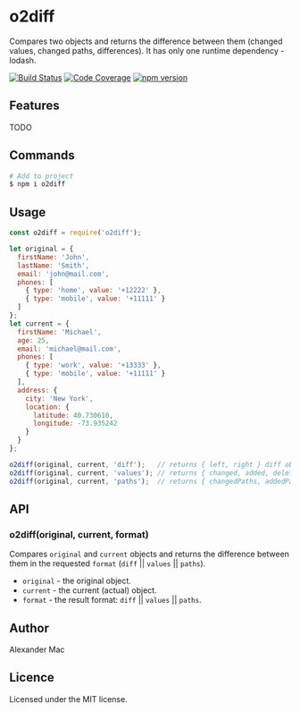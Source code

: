 # o2diff

Compares two objects and returns the difference between them (changed values, changed paths, differences). It has only one runtime dependency - lodash.

[![Build Status](https://travis-ci.org/AlexanderMac/o2diff.svg?branch=master)](https://travis-ci.org/AlexanderMac/o2diff)
[![Code Coverage](https://codecov.io/gh/AlexanderMac/o2diff/branch/master/graph/badge.svg)](https://codecov.io/gh/AlexanderMac/o2diff)
[![npm version](https://badge.fury.io/js/o2diff.svg)](https://badge.fury.io/js/o2diff)

## Features
TODO

## Commands
```sh
# Add to project
$ npm i o2diff
```

## Usage
```js
const o2diff = require('o2diff');

let original = {
  firstName: 'John',
  lastName: 'Smith',
  email: 'john@mail.com',
  phones: [
    { type: 'home', value: '+12222' },
    { type: 'mobile', value: '+11111' }
  ]
};
let current = {
  firstName: 'Michael',
  age: 25,
  email: 'michael@mail.com',
  phones: [
    { type: 'work', value: '+13333' },
    { type: 'mobile', value: '+11111' }
  ],
  address: {
    city: 'New York',
    location: {
      latitude: 40.730610,
      longitude: -73.935242
    }
  }
};

o2diff(original, current, 'diff');   // returns { left, right } diff object
o2diff(original, current, 'values'); // returns { changed, added, deleted } values object
o2diff(original, current, 'paths');  // returns { changedPaths, addedPaths, deletedPaths } paths object
```

## API

### o2diff(original, current, format)
Compares `original` and `current` objects and returns the difference between them in the requested `format` (`diff` || `values` || `paths`).

  - `original` - the original object.
  - `current` - the current (actual) object.
  - `format` - the result format: `diff` || `values` || `paths`.

## Author
Alexander Mac

## Licence
Licensed under the MIT license.
